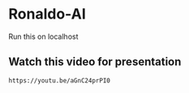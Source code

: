 # Ronaldo-AI
Run this on localhost 
## Watch this video for presentation
 ```https://youtu.be/aGnC24prPI0```

